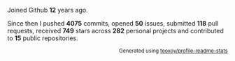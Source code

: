 Joined Github **12** years ago.

Since then I pushed **4075** commits, opened **50** issues, submitted **118** pull requests, received **749** stars across **282** personal projects and contributed to **15** public repositories.

<p align="right"><sub>Generated using <a href="https://github.com/marketplace/actions/profile-readme-stats">teoxoy/profile-readme-stats</a></sub></p>
